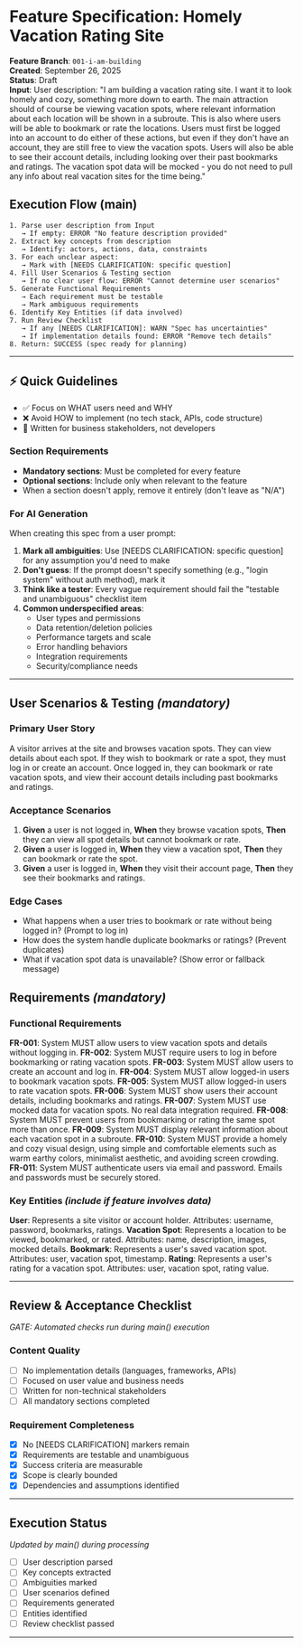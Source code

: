 # Feature Specification: Homely Vacation Rating Site

**Feature Branch**: `001-i-am-building`  
**Created**: September 26, 2025  
**Status**: Draft  
**Input**: User description: "I am building a vacation rating site. I want it to look homely and cozy, something more down to earth. The main attraction should of course be viewing vacation spots, where relevant information about each location will be shown in a subroute. This is also where users will be able to bookmark or rate the locations. Users must first be logged into an account to do either of these actions, but even if they don't have an account, they are still free to view the vacation spots. Users will also be able to see their account details, including looking over their past bookmarks and ratings. The vacation spot data will be mocked - you do not need to pull any info about real vacation sites for the time being."

## Execution Flow (main)
```
1. Parse user description from Input
   → If empty: ERROR "No feature description provided"
2. Extract key concepts from description
   → Identify: actors, actions, data, constraints
3. For each unclear aspect:
   → Mark with [NEEDS CLARIFICATION: specific question]
4. Fill User Scenarios & Testing section
   → If no clear user flow: ERROR "Cannot determine user scenarios"
5. Generate Functional Requirements
   → Each requirement must be testable
   → Mark ambiguous requirements
6. Identify Key Entities (if data involved)
7. Run Review Checklist
   → If any [NEEDS CLARIFICATION]: WARN "Spec has uncertainties"
   → If implementation details found: ERROR "Remove tech details"
8. Return: SUCCESS (spec ready for planning)
```

---

## ⚡ Quick Guidelines
- ✅ Focus on WHAT users need and WHY
- ❌ Avoid HOW to implement (no tech stack, APIs, code structure)
- 👥 Written for business stakeholders, not developers

### Section Requirements
- **Mandatory sections**: Must be completed for every feature
- **Optional sections**: Include only when relevant to the feature
- When a section doesn't apply, remove it entirely (don't leave as "N/A")

### For AI Generation
When creating this spec from a user prompt:
1. **Mark all ambiguities**: Use [NEEDS CLARIFICATION: specific question] for any assumption you'd need to make
2. **Don't guess**: If the prompt doesn't specify something (e.g., "login system" without auth method), mark it
3. **Think like a tester**: Every vague requirement should fail the "testable and unambiguous" checklist item
4. **Common underspecified areas**:
   - User types and permissions
   - Data retention/deletion policies  
   - Performance targets and scale
   - Error handling behaviors
   - Integration requirements
   - Security/compliance needs

---

## User Scenarios & Testing *(mandatory)*

### Primary User Story
A visitor arrives at the site and browses vacation spots. They can view details about each spot. If they wish to bookmark or rate a spot, they must log in or create an account. Once logged in, they can bookmark or rate vacation spots, and view their account details including past bookmarks and ratings.

### Acceptance Scenarios
1. **Given** a user is not logged in, **When** they browse vacation spots, **Then** they can view all spot details but cannot bookmark or rate.
2. **Given** a user is logged in, **When** they view a vacation spot, **Then** they can bookmark or rate the spot.
3. **Given** a user is logged in, **When** they visit their account page, **Then** they see their bookmarks and ratings.

### Edge Cases
- What happens when a user tries to bookmark or rate without being logged in? (Prompt to log in)
- How does the system handle duplicate bookmarks or ratings? (Prevent duplicates)
- What if vacation spot data is unavailable? (Show error or fallback message)

## Requirements *(mandatory)*

### Functional Requirements
**FR-001**: System MUST allow users to view vacation spots and details without logging in.
**FR-002**: System MUST require users to log in before bookmarking or rating vacation spots.
**FR-003**: System MUST allow users to create an account and log in.
**FR-004**: System MUST allow logged-in users to bookmark vacation spots.
**FR-005**: System MUST allow logged-in users to rate vacation spots.
**FR-006**: System MUST show users their account details, including bookmarks and ratings.
**FR-007**: System MUST use mocked data for vacation spots. No real data integration required.
**FR-008**: System MUST prevent users from bookmarking or rating the same spot more than once.
**FR-009**: System MUST display relevant information about each vacation spot in a subroute.
**FR-010**: System MUST provide a homely and cozy visual design, using simple and comfortable elements such as warm earthy colors, minimalist aesthetic, and avoiding screen crowding.
**FR-011**: System MUST authenticate users via email and password. Emails and passwords must be securely stored.

### Key Entities *(include if feature involves data)*
**User**: Represents a site visitor or account holder. Attributes: username, password, bookmarks, ratings.
**Vacation Spot**: Represents a location to be viewed, bookmarked, or rated. Attributes: name, description, images, mocked details.
**Bookmark**: Represents a user's saved vacation spot. Attributes: user, vacation spot, timestamp.
**Rating**: Represents a user's rating for a vacation spot. Attributes: user, vacation spot, rating value.

---

## Review & Acceptance Checklist
*GATE: Automated checks run during main() execution*

### Content Quality
- [ ] No implementation details (languages, frameworks, APIs)
- [ ] Focused on user value and business needs
- [ ] Written for non-technical stakeholders
- [ ] All mandatory sections completed

### Requirement Completeness
- [x] No [NEEDS CLARIFICATION] markers remain
- [x] Requirements are testable and unambiguous  
- [x] Success criteria are measurable
- [x] Scope is clearly bounded
- [x] Dependencies and assumptions identified

---

## Execution Status
*Updated by main() during processing*

- [ ] User description parsed
- [ ] Key concepts extracted
- [ ] Ambiguities marked
- [ ] User scenarios defined
- [ ] Requirements generated
- [ ] Entities identified
- [ ] Review checklist passed

---
